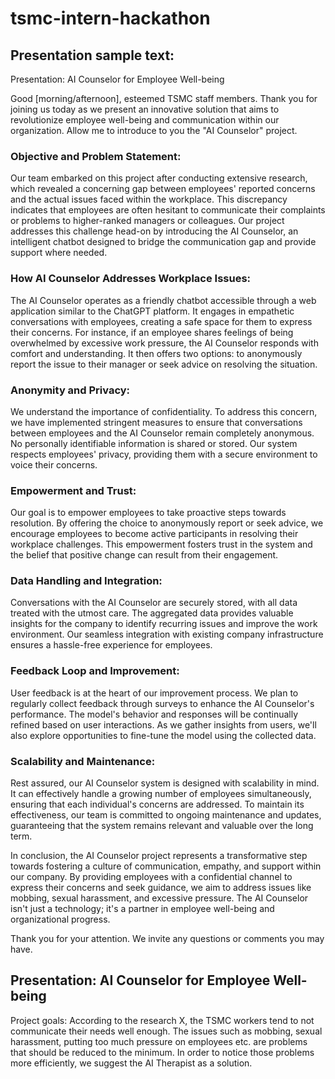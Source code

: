 # tsmc-intern-hackathon

## Presentation sample text:

Presentation: AI Counselor for Employee Well-being

Good [morning/afternoon], esteemed TSMC staff members. Thank you for joining us today as we present an innovative solution that aims to revolutionize employee well-being and communication within our organization. Allow me to introduce to you the "AI Counselor" project.

### Objective and Problem Statement:
Our team embarked on this project after conducting extensive research, which revealed a concerning gap between employees' reported concerns and the actual issues faced within the workplace. This discrepancy indicates that employees are often hesitant to communicate their complaints or problems to higher-ranked managers or colleagues. Our project addresses this challenge head-on by introducing the AI Counselor, an intelligent chatbot designed to bridge the communication gap and provide support where needed.

### How AI Counselor Addresses Workplace Issues:
The AI Counselor operates as a friendly chatbot accessible through a web application similar to the ChatGPT platform. It engages in empathetic conversations with employees, creating a safe space for them to express their concerns. For instance, if an employee shares feelings of being overwhelmed by excessive work pressure, the AI Counselor responds with comfort and understanding. It then offers two options: to anonymously report the issue to their manager or seek advice on resolving the situation.

### Anonymity and Privacy:
We understand the importance of confidentiality. To address this concern, we have implemented stringent measures to ensure that conversations between employees and the AI Counselor remain completely anonymous. No personally identifiable information is shared or stored. Our system respects employees' privacy, providing them with a secure environment to voice their concerns.

### Empowerment and Trust:
Our goal is to empower employees to take proactive steps towards resolution. By offering the choice to anonymously report or seek advice, we encourage employees to become active participants in resolving their workplace challenges. This empowerment fosters trust in the system and the belief that positive change can result from their engagement.

### Data Handling and Integration:
Conversations with the AI Counselor are securely stored, with all data treated with the utmost care. The aggregated data provides valuable insights for the company to identify recurring issues and improve the work environment. Our seamless integration with existing company infrastructure ensures a hassle-free experience for employees.

### Feedback Loop and Improvement:
User feedback is at the heart of our improvement process. We plan to regularly collect feedback through surveys to enhance the AI Counselor's performance. The model's behavior and responses will be continually refined based on user interactions. As we gather insights from users, we'll also explore opportunities to fine-tune the model using the collected data.

### Scalability and Maintenance:
Rest assured, our AI Counselor system is designed with scalability in mind. It can effectively handle a growing number of employees simultaneously, ensuring that each individual's concerns are addressed. To maintain its effectiveness, our team is committed to ongoing maintenance and updates, guaranteeing that the system remains relevant and valuable over the long term.

In conclusion, the AI Counselor project represents a transformative step towards fostering a culture of communication, empathy, and support within our company. By providing employees with a confidential channel to express their concerns and seek guidance, we aim to address issues like mobbing, sexual harassment, and excessive pressure. The AI Counselor isn't just a technology; it's a partner in employee well-being and organizational progress.

Thank you for your attention. We invite any questions or comments you may have.

## Presentation: AI Counselor for Employee Well-being

Project goals:
According to the research X, the TSMC workers tend to not communicate their needs well enough. The issues such as mobbing, sexual harassment, putting too much pressure on employees etc. are problems that should be reduced to the minimum. In order to notice those problems more efficiently, we suggest the AI Therapist as a solution. 

